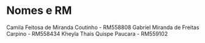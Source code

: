 # Nomes e RM

Camila Feitosa de Miranda Coutinho - RM558808
Gabriel Miranda de Freitas Carpino - RM558434
Kheyla Thais Quispe Paucara - RM559102
